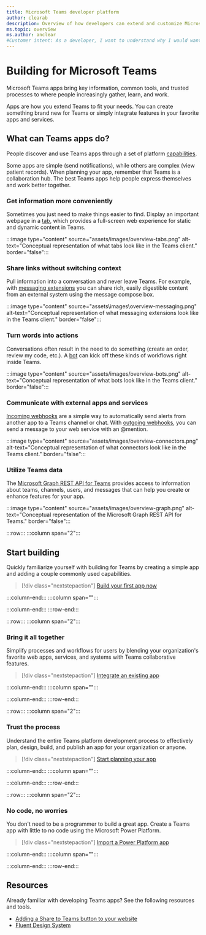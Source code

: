 ```yaml
---
title: Microsoft Teams developer platform
author: clearab
description: Overview of how developers can extend and customize Microsoft Teams features using the Teams platform.
ms.topic: overview
ms.author: anclear
#Customer intent: As a developer, I want to understand why I would want to build a Teams app so that I can solve business problems.
---
```

# Building for Microsoft Teams

Microsoft Teams apps bring key information, common tools, and trusted processes to where people increasingly gather, learn, and work.

Apps are how you extend Teams to fit your needs. You can create something brand new for Teams or simply integrate features in your favorite apps and services.

## What can Teams apps do?

People discover and use Teams apps through a set of platform [capabilities](concepts/capabilities-overview.md).

Some apps are simple (send notifications), while others are complex (view patient records). When planning your app, remember that Teams is a collaboration hub. The best Teams apps help people express themselves and work better together.

### Get information more conveniently

Sometimes you just need to make things easier to find. Display an important webpage in a [tab](tabs/what-are-tabs.md), which provides a full-screen web experience for static and dynamic content in Teams.

:::image type="content" source="assets/images/overview-tabs.png" alt-text="Conceptual representation of what tabs look like in the Teams client." border="false":::

### Share links without switching context

Pull information into a conversation and never leave Teams. For example, with [messaging extensions](messaging-extensions/what-are-messaging-extensions.md) you can share rich, easily digestible content from an external system using the message compose box.

:::image type="content" source="assets\images\overview-messaging.png" alt-text="Conceptual representation of what messaging extensions look like in the Teams client." border="false":::

### Turn words into actions

Conversations often result in the need to do something (create an order, review my code, etc.). A [bot](bots/what-are-bots.md) can kick off these kinds of workflows right inside Teams.

:::image type="content" source="assets/images/overview-bots.png" alt-text="Conceptual representation of what bots look like in the Teams client." border="false":::

### Communicate with external apps and services

[Incoming webhooks](webhooks-and-connectors/what-are-webhooks-and-connectors.md#incoming-webhooks) are a simple way to automatically send alerts from another app to a Teams channel or chat. With [outgoing webhooks](webhooks-and-connectors/what-are-webhooks-and-connectors.md#outgoing-webhooks), you can send a message to your web service with an @mention.

:::image type="content" source="assets/images/overview-connectors.png" alt-text="Conceptual representation of what connectors look like in the Teams client." border="false":::

### Utilize Teams data

The [Microsoft Graph REST API for Teams](graph-api/rsc/resource-specific-consent.md) provides access to information about teams, channels, users, and messages that can help you create or enhance features for your app.

:::image type="content" source="assets/images/overview-graph.png" alt-text="Conceptual representation of the Microsoft Graph REST API for Teams." border="false":::

:::row:::
   :::column span="2":::

## Start building

   Quickly familiarize yourself with building for Teams by creating a simple app and adding a couple commonly used capabilities.

   > [!div class="nextstepaction"]
   > [Build your first app now](build-your-first-app/building-real-world-app.md)

   :::column-end:::
   :::column span="":::

   :::column-end:::
:::row-end:::

:::row:::
   :::column span="2":::

### Bring it all together

   Simplify processes and workflows for users by blending your organization's favorite web apps, services, and systems with Teams collaborative features.

   > [!div class="nextstepaction"]
   > [Integrate an existing app](samples/integrating-web-apps.md)

   :::column-end:::
   :::column span="":::

   :::column-end:::
:::row-end:::

:::row:::
   :::column span="2":::

### Trust the process

   Understand the entire Teams platform development process to effectively plan, design, build, and publish an app for your organization or anyone.

   > [!div class="nextstepaction"]
   > [Start planning your app](concepts/extensibility-points.md)

   :::column-end:::
   :::column span="":::

   :::column-end:::
:::row-end:::

:::row:::
   :::column span="2":::

### No code, no worries

   You don't need to be a programmer to build a great app. Create a Teams app with little to no code using the Microsoft Power Platform.

   > [!div class="nextstepaction"]
   > [Import a Power Platform app](samples/importing-custom-microsoft-apps.md)

   :::column-end:::
   :::column span="":::

   :::column-end:::
:::row-end:::

## Resources

Already familiar with developing Teams apps? See the following resources and tools.

* [Adding a Share to Teams button to your website](concepts/build-and-test/share-to-teams.md)
* [Fluent Design System](https://fluentsite.z22.web.core.windows.net/)
